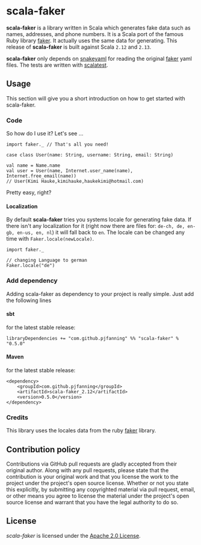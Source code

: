 # scala-faker

**scala-faker** is a library written in Scala which generates fake data such
as names, addresses, and phone numbers. It is a Scala port of the famous Ruby
library [faker]. It actually uses the same data for generating. 
This release of **scala-faker** is built against Scala `2.12` and `2.13`.

**scala-faker** only depends on [snakeyaml] for reading the original [faker]
yaml files. The tests are written with [scalatest].

## Usage

This section will give you a short introduction on how to get started with
scala-faker.

### Code

So how do I use it? Let's see ...

    import faker._ // That's all you need!

    case class User(name: String, username: String, email: String)

    val name = Name.name
    val user = User(name, Internet.user_name(name), Internet.free_email(name))
    // User(Kimi Hauke,kimihauke,haukekimi@hotmail.com)

Pretty easy, right?

#### Localization

By default **scala-faker** tries you systems locale for generating fake data. If there
isn't any localization for it (right now there are files for: `de-ch, de, en-gb, en-us,
en, nl`) it will fall back to `en`. The locale can be changed any time with
`Faker.locale(newLocale)`.

    import faker._

    // changing Language to german
    Faker.locale("de")

### Add dependency

Adding scala-faker as dependency to your project is really simple. Just add the following lines

#### sbt

for the latest stable release:

    libraryDependencies += "com.github.pjfanning" %% "scala-faker" % "0.5.0"

#### Maven

for the latest stable release:

    <dependency>
        <groupId>com.github.pjfanning</groupId>
        <artifactId>scala-faker_2.12</artifactId>
        <version>0.5.0</version>
    </dependency>

### Credits

This library uses the locales data from the ruby [faker] library.

## Contribution policy

Contributions via GitHub pull requests are gladly accepted from their original author.
Along with any pull requests, please state that the contribution is your original work
and that you license the work to the project under the project's open source license.
Whether or not you state this explicitly, by submitting any copyrighted material via pull
request, email, or other means you agree to license the material under the project's open
source license and warrant that you have the legal authority to do so.

## License

_scala-faker_ is licensed under the [Apache 2.0 License].

[faker]:https://github.com/stympy/faker
[tags]:https://github.com/justwrote/scala-faker/tags
[snakeyaml]:http://www.snakeyaml.org
[scalatest]:http://scalatest.org
[Apache 2.0 License]: http://www.apache.org/licenses/LICENSE-2.0
